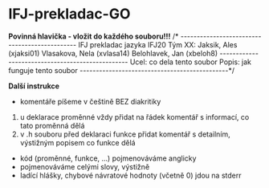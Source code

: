 # IFJ-prekladac-GO
**Povinná hlavička - vložit do každého souboru!!!**
	/* ----------------------------------------------
	  	IFJ prekladac jazyka IFJ20
		Tým XX:
			Jaksik, Ales (xjaksi01)
			Vlasakova, Nela (xvlasa14)
			Belohlavek, Jan (xbeloh8)
	-------------------------------------------------
 	Ucel: co dela tento soubor
 	Popis:  jak funguje tento soubor
 	----------------------------------------------*/

**Další instrukce**
* komentáře píšeme v češtině BEZ diakritiky
1. u deklarace proměnné vždy přidat na řádek komentář s informací, co tato proměnná dělá
2. v .h souboru před deklaraci funkce přidat komentář s detailním, výstižným popisem co funkce dělá
* kód (proměnné, funkce, ...) pojmenováváme anglicky
* pojmenováváme celými slovy, výstižně
* ladící hlášky, chybové návratové hodnoty (včetně 0) jdou na stderr



